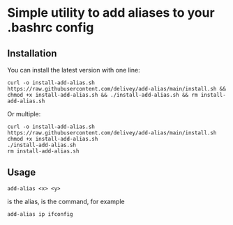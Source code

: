# Simple utility to add aliases to your .bashrc config

## Installation
You can install the latest version with one line:
```
curl -o install-add-alias.sh https://raw.githubusercontent.com/delivey/add-alias/main/install.sh && chmod +x install-add-alias.sh && ./install-add-alias.sh && rm install-add-alias.sh
```
Or multiple:
```
curl -o install-add-alias.sh https://raw.githubusercontent.com/delivey/add-alias/main/install.sh
chmod +x install-add-alias.sh
./install-add-alias.sh
rm install-add-alias.sh
```

## Usage
```
add-alias <x> <y>
```

<x> is the alias, <y> is the command, for example

```
add-alias ip ifconfig
```
